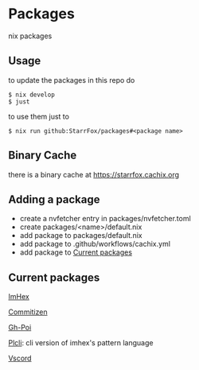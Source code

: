 # Packages

nix packages

## Usage

to update the packages in this repo do

```shell
$ nix develop
$ just
```

to use them just to

```shell
$ nix run github:StarrFox/packages#<package name>
```

## Binary Cache

there is a binary cache at <https://starrfox.cachix.org>

## Adding a package

- create a nvfetcher entry in packages/nvfetcher.toml
- create packages/\<name>/default.nix
- add package to packages/default.nix
- add package to .github/workflows/cachix.yml
- add package to [Current packages](#current-packages)

## Current packages

[ImHex](https://github.com/WerWolv/ImHex)

[Commitizen](https://github.com/commitizen-tools/commitizen)

[Gh-Poi](https://github.com/seachicken/gh-poi)

[Plcli](https://github.com/WerWolv/PatternLanguage/tree/master/cli): cli version of imhex's pattern language

[Vscord](https://github.com/LeonardSSH/vscord)
